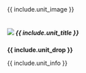 <div class="media mt-3">
	<table class="align-self-center mr-3">
		<tbody>
			<tr>
				{{ include.unit_image }}
			</tr>
		</tbody>
	</table>
	<div class="media-body">
		<h5 class="mt-0"><img src="assets/img/icons/rarity/uistar{{ include.rarity }}.png"> {{ include.unit_title }}</h5>
		<p>
			<strong>
				{{ include.unit_drop }}
			</strong>
		</p>
		<p>
			{{ include.unit_info }}
		</p>
	</div>
</div>